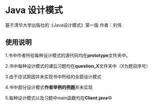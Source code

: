 # Java 设计模式
基于清华大学出版社的《Java设计模式》第一版 作者：刘伟

## 使用说明
1.书中作者所给每种设计模式的源代码均在**prototype**文件夹中。

2.书中每种设计模式的课后习题均在**question_X**文件夹中（X为题目序号）  

3.由于应试原因并未实现书中所给的全部设计模式

4.书中部分设计模式**作者举例的例题**并未实现  

5.每种设计模式以及习题中main函数均在**Client.java**中



